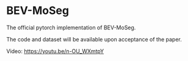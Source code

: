 # BEV-MoSeg
The official pytorch implementation of BEV-MoSeg.

The code and dataset will be available upon acceptance of the paper.

Video: https://youtu.be/n-OU_WXmtpY
